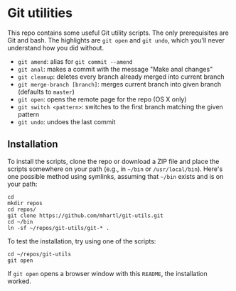 # Git utilities

This repo contains some useful Git utility scripts. The only prerequisites are Git and bash. The highlights are `git open` and `git undo`, which you'll never understand how you did without.

* `git amend`: alias for `git commit --amend`
* `git anal`: makes a commit with the message "Make anal changes"
* `git cleanup`: deletes every branch already merged into current branch
* `git merge-branch [branch]`: merges current branch into given branch (defaults to `master`)
* `git open`: opens the remote page for the repo (OS X only)
* `git switch <pattern>`: switches to the first branch matching the given pattern
* `git undo`: undoes the last commit

## Installation

To install the scripts, clone the repo or download a ZIP file and place the scripts somewhere on your path (e.g., in `~/bin` or `/usr/local/bin`). Here's one possible method using symlinks, assuming that `~/bin` exists and is on your path:
    
    cd
    mkdir repos
    cd repos/
    git clone https://github.com/mhartl/git-utils.git
    cd ~/bin
    ln -sf ~/repos/git-utils/git-* .
 
To test the installation, try using one of the scripts:

    cd ~/repos/git-utils
    git open

If `git open` opens a browser window with this `README`, the installation worked.